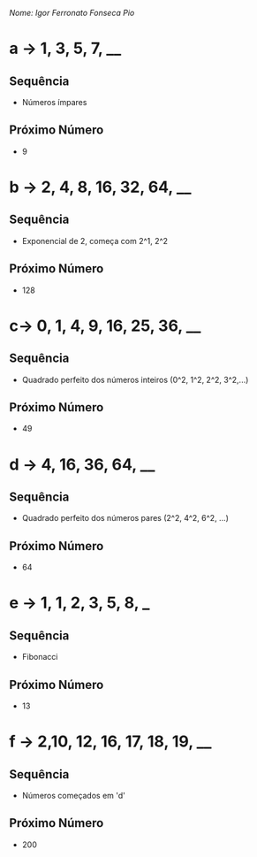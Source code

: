 _Nome: Igor Ferronato Fonseca Pio_
# a ->  1, 3, 5, 7, __
## Sequência
- Números ímpares
## Próximo Número
- 9

# b -> 2, 4, 8, 16, 32, 64, __
## Sequência
- Exponencial de 2, começa com 2^1, 2^2
## Próximo Número
- 128

# c-> 0, 1, 4, 9, 16, 25, 36, __
## Sequência
- Quadrado perfeito dos números inteiros (0^2, 1^2, 2^2, 3^2,...)
## Próximo Número
- 49

# d -> 4, 16, 36, 64, __
## Sequência
- Quadrado perfeito dos números pares (2^2, 4^2, 6^2, ...)
## Próximo Número
- 64

# e -> 1, 1, 2, 3, 5, 8, _
## Sequência
- Fibonacci
## Próximo Número
- 13

# f -> 2,10, 12, 16, 17, 18, 19, __
## Sequência
- Números começados em 'd'
## Próximo Número
- 200
